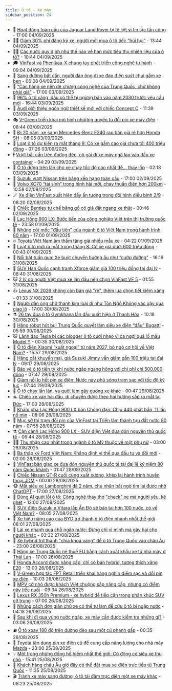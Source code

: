 ```yaml
---
title: Ô tô - Xe máy
sidebar_position: 24
---
```


<!-- dantri-o-to-xe-may:START -->
- 🤡 [Hoạt động toàn cầu của Jaguar Land Rover bị tê liệt vì tin tặc tấn công](https://dantri.com.vn/o-to-xe-may/hoat-dong-toan-cau-cua-jaguar-land-rover-bi-te-liet-vi-tin-tac-tan-cong-20250904223311695.htm) - 17:00 04/09/2025
- 🧑‍💻 [Giảm 30% phí đăng ký xe, người mới mua ô tô tiếc “hùi hụi”](https://dantri.com.vn/o-to-xe-may/giam-30-phi-dang-ky-xe-nguoi-moi-mua-o-to-tiec-hui-hui-20250904182336345.htm) - 13:44 04/09/2025
- 🧑‍💻 [Các nước quy định như thế nào về hạn mức tiêu thụ nhiên liệu của ô tô?](https://dantri.com.vn/o-to-xe-may/cac-nuoc-quy-dinh-nhu-the-nao-ve-han-muc-tieu-thu-nhien-lieu-cua-o-to-20250904132745743.htm) - 10:44 04/09/2025
- 🎓 [VinFast và Phenikaa-X chung tay phát triển công nghệ tự hành](https://dantri.com.vn/o-to-xe-may/vinfast-va-phenikaa-x-chung-tay-phat-trien-cong-nghe-tu-hanh-20250904155848094.htm) - 09:04 04/09/2025
- 🌊 [Sang đường bất cẩn, người đàn ông đi xe đạp điện suýt chui gầm xe ben](https://dantri.com.vn/o-to-xe-may/sang-duong-bat-can-nguoi-dan-ong-di-xe-dap-dien-suyt-chui-gam-xe-ben-20250904101304613.htm) - 06:08 04/09/2025
- 🥷 [&quot;Các hãng xe nên dè chừng công nghệ của Trung Quốc, chứ không phải giá&quot;](https://dantri.com.vn/o-to-xe-may/cac-hang-xe-nen-de-chung-cong-nghe-cua-trung-quoc-chu-khong-phai-gia-20250903230821951.htm) - 17:00 03/09/2025
- 🤩 [96% ô tô xăng, dầu có thể bị ngừng bán vào năm 2030 trước yêu cầu mới](https://dantri.com.vn/o-to-xe-may/96-o-to-xang-dau-co-the-bi-ngung-ban-vao-nam-2030-truoc-yeu-cau-moi-20250903233517392.htm) - 16:44 03/09/2025
- 🫶 [Audi giới thiệu ngôn ngữ thiết kế mới với chiếc Concept C](https://dantri.com.vn/o-to-xe-may/audi-gioi-thieu-ngon-ngu-thiet-ke-moi-voi-chiec-concept-c-20250903154036859.htm) - 11:39 03/09/2025
- 🎭 [V-Green triển khai mô hình nhượng quyền tủ đổi pin xe máy điện](https://dantri.com.vn/o-to-xe-may/v-green-trien-khai-mo-hinh-nhuong-quyen-tu-doi-pin-xe-may-dien-20250903153622218.htm) - 08:44 03/09/2025
- 🌁 [Đi 20 năm, xe sang Mercedes-Benz E240 rao bán giá rẻ hơn Honda SH](https://dantri.com.vn/o-to-xe-may/di-20-nam-xe-sang-mercedes-benz-e240-rao-ban-gia-re-hon-honda-sh-20250903150500062.htm) - 08:05 03/09/2025
- 🦩 [Loạt ô tô dự kiến ra mắt tháng 9: Có xe gầm cao giá chưa tới 400 triệu đồng](https://dantri.com.vn/o-to-xe-may/loat-o-to-du-kien-ra-mat-thang-9-co-xe-gam-cao-gia-chua-toi-400-trieu-dong-20250903115556797.htm) - 07:26 03/09/2025
- 🕴 [Vượt bất cẩn trên đường đèo, cô gái đi xe máy ngã lao vào đầu xe container](https://dantri.com.vn/o-to-xe-may/vuot-bat-can-tren-duong-deo-co-gai-di-xe-may-nga-lao-vao-dau-xe-container-20250903103011998.htm) - 04:29 03/09/2025
- 🎡 [Ô tô dừng trên làn cho xe chạy tốc độ cao nhất để... thay lốp](https://dantri.com.vn/o-to-xe-may/o-to-dung-tren-lan-cho-xe-chay-toc-do-cao-nhat-de-thay-lop-20250903084202426.htm) - 02:18 03/09/2025
- 📝 [Suzuki vượt Nissan trên bảng xếp hạng toàn cầu](https://dantri.com.vn/o-to-xe-may/suzuki-vuot-nissan-tren-bang-xep-hang-toan-cau-20250902223116279.htm) - 17:00 02/09/2025
- 🧐 [Volvo XC70 “tái sinh” trong hình hài mới, chạy thuần điện hơn 200km](https://dantri.com.vn/o-to-xe-may/volvo-xc70-tai-sinh-trong-hinh-hai-moi-chay-thuan-dien-hon-200km-20250902175824956.htm) - 10:58 02/09/2025
- 🪄 [Xe điện VinFast xuất hiện đầy ấn tượng trong đội hình diễu binh 2/9](https://dantri.com.vn/o-to-xe-may/xe-dien-vinfast-xuat-hien-day-an-tuong-trong-doi-hinh-dieu-binh-29-20250902140847543.htm) - 08:20 02/09/2025
- 🧰 [Chiếc Bentley tự chế bằng gỗ có giá đắt ngang xe thật](https://dantri.com.vn/o-to-xe-may/chiec-bentley-tu-che-bang-go-co-gia-dat-ngang-xe-that-20250902000456876.htm) - 00:46 02/09/2025
- 🚀 [Lạc Hồng 900 LX: Bước tiến của công nghiệp Việt trên thị trường quốc tế](https://dantri.com.vn/o-to-xe-may/lac-hong-900-lx-buoc-tien-cua-cong-nghiep-viet-tren-thi-truong-quoc-te-20250902054321556.htm) - 23:58 01/09/2025
- 💪 [Những cột mốc &quot;đầu tiên&quot; của ngành ô tô Việt Nam trong hành trình 80 năm](https://dantri.com.vn/o-to-xe-may/nhung-cot-moc-dau-tien-cua-nganh-o-to-viet-nam-trong-hanh-trinh-80-nam-20250828161630169.htm) - 17:00 01/09/2025
- 🔥 [Toyota Việt Nam âm thầm tăng giá nhiều mẫu xe](https://dantri.com.vn/o-to-xe-may/toyota-viet-nam-am-tham-tang-gia-nhieu-mau-xe-20250826135148548.htm) - 04:22 01/09/2025
- 🐲 [Loạt ô tô mới ra mắt trong tháng 8: Có xe giá dưới 600 triệu đồng](https://dantri.com.vn/o-to-xe-may/loat-o-to-moi-ra-mat-trong-thang-8-co-xe-gia-duoi-600-trieu-dong-20250831233151492.htm) - 00:43 01/09/2025
- 🌋 [Nổi bật tuần qua: Xe buýt chuyển hướng ẩu như “cướp đường”](https://dantri.com.vn/o-to-xe-may/noi-bat-tuan-qua-xe-buyt-chuyen-huong-au-nhu-cuop-duong-20250831230815224.htm) - 16:19 31/08/2025
- 🤩 [SUV Hàn Quốc cạnh tranh Xforce giảm giá 100 triệu đồng tại đại lý](https://dantri.com.vn/o-to-xe-may/suv-han-quoc-canh-tranh-xforce-giam-gia-100-trieu-dong-tai-dai-ly-20250830133650791.htm) - 08:40 31/08/2025
- 😺 [2 lý do người Việt mua xe lần đầu nên chọn VinFast VF 5](https://dantri.com.vn/o-to-xe-may/2-ly-do-nguoi-viet-mua-xe-lan-dau-nen-chon-vinfast-vf-5-20250831085459302.htm) - 01:55 31/08/2025
- 👍 [Lexus NX 2026 không còn bản giá &quot;rẻ&quot;, thêm lựa chọn tiết kiệm xăng](https://dantri.com.vn/o-to-xe-may/lexus-nx-2026-khong-con-ban-gia-re-them-lua-chon-tiet-kiem-xang-20250830235802153.htm) - 01:33 31/08/2025
- 🎃 [Người đàn ông chở thanh kim loại đi như Tôn Ngộ Không vác gậy qua giao lộ](https://dantri.com.vn/o-to-xe-may/nguoi-dan-ong-cho-thanh-kim-loai-di-nhu-ton-ngo-khong-vac-gay-qua-giao-lo-20250830175532548.htm) - 17:00 30/08/2025
- ⚗️ [26 tay đua ô tô Gymkhana lần đầu xuất hiện ở Thanh Hóa](https://dantri.com.vn/o-to-xe-may/26-tay-dua-o-to-gymkhana-lan-dau-xuat-hien-o-thanh-hoa-20250830122135153.htm) - 10:18 30/08/2025
- 🦄 [Hãng robot hút bụi Trung Quốc quyết làm siêu xe điện “đấu” Bugatti](https://dantri.com.vn/o-to-xe-may/hang-robot-hut-bui-trung-quoc-quyet-lam-sieu-xe-dien-dau-bugatti-20250830120049478.htm) - 05:59 30/08/2025
- 😺 [Lãnh đạo Tesla bị các blogger ô tô cười nhạo vì ca ngợi quá lố mẫu Model Y](https://dantri.com.vn/o-to-xe-may/lanh-dao-tesla-bi-cac-blogger-o-to-cuoi-nhao-vi-ca-ngoi-qua-lo-mau-model-y-20250830001236316.htm) - 00:35 30/08/2025
- 💼 [Ô tô điện Xiaomi “xuất ngoại” từ năm 2027, bỏ ngỏ cơ hội về Việt Nam?](https://dantri.com.vn/o-to-xe-may/o-to-dien-xiaomi-xuat-ngoai-tu-nam-2027-bo-ngo-co-hoi-ve-viet-nam-20250829225653051.htm) - 15:57 29/08/2025
- 💃 [Hãng cắt khuyến mại, giá Suzuki Jimny vẫn giảm gần 100 triệu tại đại lý](https://dantri.com.vn/o-to-xe-may/hang-cat-khuyen-mai-gia-suzuki-jimny-van-giam-gan-100-trieu-tai-dai-ly-20250829123444892.htm) - 09:17 29/08/2025
- 🚀 [Bảo vệ ô tô tiền tỷ khi nước ngập ngang hông với chi phí chỉ 500.000 đồng](https://dantri.com.vn/o-to-xe-may/bao-ve-o-to-tien-ty-khi-nuoc-ngap-ngang-hong-voi-chi-phi-chi-500000-dong-20250829105151401.htm) - 07:47 29/08/2025
- 🤩 [Giảm nỗi lo hết pin xe điện: Nước này phủ sóng trạm sạc với tốc độ kỷ lục](https://dantri.com.vn/o-to-xe-may/giam-noi-lo-het-pin-xe-dien-nuoc-nay-phu-song-tram-sac-voi-toc-do-ky-luc-20250829093913687.htm) - 07:44 29/08/2025
- 💪 [Ô tô chạy lấn làn, va quệt làm gãy gương xe khác](https://dantri.com.vn/o-to-xe-may/o-to-chay-lan-lan-va-quet-lam-gay-guong-xe-khac-20250828112905436.htm) - 00:47 29/08/2025
- 🏊 [Chiếc xe van hai đầu, di chuyển được theo hai hướng sắp ra mắt tại Đức](https://dantri.com.vn/o-to-xe-may/chiec-xe-van-hai-dau-di-chuyen-duoc-theo-hai-huong-sap-ra-mat-tai-duc-20250828093739300.htm) - 17:00 28/08/2025
- 💄 [Khám phá Lạc Hồng 900 LX bản Chống đạn: Chịu 440 phát bắn, 11 lần nổ mìn](https://dantri.com.vn/o-to-xe-may/kham-pha-lac-hong-900-lx-ban-chong-dan-chiu-440-phat-ban-11-lan-no-min-20250828121341539.htm) - 08:06 28/08/2025
- 👺 [Mục sở thị trạm đổi pin của VinFast tại Triển lãm thành tựu đất nước 80 năm](https://dantri.com.vn/o-to-xe-may/muc-so-thi-tram-doi-pin-cua-vinfast-tai-trien-lam-thanh-tuu-dat-nuoc-80-nam-20250828144202033.htm) - 07:55 28/08/2025
- ⚗️ [Cận cảnh Lạc Hồng 900 LX - SUV điện Việt đưa đón nguyên thủ quốc tế](https://dantri.com.vn/o-to-xe-may/can-canh-lac-hong-900-lx-suv-dien-viet-dua-don-nguyen-thu-quoc-te-20250828021648407.htm) - 06:44 28/08/2025
- 🧑‍🏫 [Thu nhập cao nhất trong ngành ô tô Mỹ thuộc về một phụ nữ](https://dantri.com.vn/o-to-xe-may/thu-nhap-cao-nhat-trong-nganh-o-to-my-thuoc-ve-mot-phu-nu-20250827230538070.htm) - 03:00 28/08/2025
- 🦒 [Ba thập kỷ Ford Việt Nam: Khẳng định vị thế qua đầu tư và đổi mới](https://dantri.com.vn/o-to-xe-may/ba-thap-ky-ford-viet-nam-khang-dinh-vi-the-qua-dau-tu-va-doi-moi-20250827224239242.htm) - 02:00 28/08/2025
- 🐘 [VinFast bàn giao xe đưa đón nguyên thủ quốc tế tại đại lễ kỷ niệm 80 năm Quốc khánh](https://dantri.com.vn/o-to-xe-may/vinfast-ban-giao-xe-dua-don-nguyen-thu-quoc-te-tai-dai-le-ky-niem-80-nam-quoc-khanh-20250828083926011.htm) - 01:47 28/08/2025
- 🧠 [Chiếc Nissan GT-R cuối cùng xuất xưởng, khép lại hành trình huyền thoại JDM](https://dantri.com.vn/o-to-xe-may/chiec-nissan-gt-r-cuoi-cung-xuat-xuong-khep-lai-hanh-trinh-huyen-thoai-jdm-20250827195622091.htm) - 00:00 28/08/2025
- 🐵 [Mất siêu xe Lamborghini đã 2 năm, chủ nhân bất ngờ tìm lại được nhờ ChatGPT](https://dantri.com.vn/o-to-xe-may/mat-sieu-xe-lamborghini-da-2-nam-chu-nhan-bat-ngo-tim-lai-duoc-nho-chatgpt-20250827220249152.htm) - 17:00 27/08/2025
- 🤭 [Dùng AI quét lỗi ô tô: Công nghệ thay thợ &quot;check&quot; xe mà người yêu, kẻ ghét](https://dantri.com.vn/o-to-xe-may/dung-ai-quet-loi-o-to-cong-nghe-thay-tho-check-xe-ma-nguoi-yeu-ke-ghet-20250826083633110.htm) - 12:00 27/08/2025
- 🤠 [SUV điện Suzuki e Vitara lắp Ấn Độ sẽ bán tại hơn 100 nước, có về Việt Nam?](https://dantri.com.vn/o-to-xe-may/suv-dien-suzuki-e-vitara-lap-an-do-se-ban-tai-hon-100-nuoc-co-ve-viet-nam-20250827110658532.htm) - 08:05 27/08/2025
- 🫶 [Xe hiệu năng cao của BYD trở thành ô tô điện nhanh nhất thế giới](https://dantri.com.vn/o-to-xe-may/xe-hieu-nang-cao-cua-byd-tro-thanh-o-to-dien-nhanh-nhat-the-gioi-20250827095743203.htm) - 08:01 27/08/2025
- 🚀 [Lái xe nhanh qua chỗ ngập nước: Đừng chỉ vì mình mà gây hại cho người khác](https://dantri.com.vn/o-to-xe-may/lai-xe-nhanh-qua-cho-ngap-nuoc-dung-chi-vi-minh-ma-gay-hai-cho-nguoi-khac-20250826174404193.htm) - 03:32 27/08/2025
- 🎊 [Xe hybrid trở thành &quot;chìa khoá vàng&quot; để ô tô Trung Quốc vào châu Âu](https://dantri.com.vn/o-to-xe-may/xe-hybrid-tro-thanh-chia-khoa-vang-de-o-to-trung-quoc-vao-chau-au-20250826225437143.htm) - 23:00 26/08/2025
- 🦄 [Hãng xe Trung Quốc né thuế EU bằng cách xuất khẩu xe từ nhà máy ở Thái Lan](https://dantri.com.vn/o-to-xe-may/hang-xe-trung-quoc-ne-thue-eu-bang-cach-xuat-khau-xe-tu-nha-may-o-thai-lan-20250826220220049.htm) - 17:00 26/08/2025
- 🥷 [Honda Accord được nâng cấp, chỉ có bản hybrid, tương thích xăng E20](https://dantri.com.vn/o-to-xe-may/honda-accord-duoc-nang-cap-chi-co-ban-hybrid-tuong-thich-xang-e20-20250826154542326.htm) - 13:00 26/08/2025
- 🦏 [V-Green hợp tác FPT Retail triển khai hàng nghìn điểm sạc và đổi pin xe điện](https://dantri.com.vn/o-to-xe-may/v-green-hop-tac-fpt-retail-trien-khai-hang-nghin-diem-sac-va-doi-pin-xe-dien-20250826165755755.htm) - 10:03 26/08/2025
- 🤗 [MPV cỡ nhỏ được khách Việt chuộng sắp nâng cấp, nhưng có điểm gây tiếc nuối](https://dantri.com.vn/o-to-xe-may/mpv-co-nho-duoc-khach-viet-chuong-sap-nang-cap-nhung-co-diem-gay-tiec-nuoi-20250825133624559.htm) - 09:34 26/08/2025
- 🐲 [Lexus RX 350h Premium - xe hybrid dễ tiếp cận trong phân khúc SUV cỡ trung](https://dantri.com.vn/o-to-xe-may/lexus-rx-350h-premium-xe-hybrid-de-tiep-can-trong-phan-khuc-suv-co-trung-20250826110140481.htm) - 07:00 26/08/2025
- 🤭 [Những cách đơn giản chủ xe có thể tự làm để cứu ô tô bị ngập nước](https://dantri.com.vn/o-to-xe-may/nhung-cach-don-gian-chu-xe-co-the-tu-lam-de-cuu-o-to-bi-ngap-nuoc-20250826102802966.htm) - 04:18 26/08/2025
- 🐻 [Sau khi đi qua vùng nước ngập, xe máy cần được kiểm tra những gì?](https://dantri.com.vn/o-to-xe-may/sau-khi-di-qua-vung-nuoc-ngap-xe-may-can-duoc-kiem-tra-nhung-gi-20250826095305693.htm) - 03:06 26/08/2025
- ⛽️ [Ô tô xoay 180 độ trên đường đèo sau một cú phanh gấp](https://dantri.com.vn/o-to-xe-may/o-to-xoay-180-do-tren-duong-deo-sau-mot-cu-phanh-gap-20250825231830964.htm) - 00:35 26/08/2025
- 🫣 [Toyota tận dụng pin xe điện cũ để cung cấp năng lượng cho nhà máy Mazda](https://dantri.com.vn/o-to-xe-may/toyota-tan-dung-pin-xe-dien-cu-de-cung-cap-nang-luong-cho-nha-may-mazda-20250822232040372.htm) - 23:00 25/08/2025
- 💡 [Một trong những đồng hồ hiếm nhất thế giới: Có động cơ siêu xe thu nhỏ](https://dantri.com.vn/o-to-xe-may/mot-trong-nhung-dong-ho-hiem-nhat-the-gioi-co-dong-co-sieu-xe-thu-nho-20250825151359047.htm) - 15:41 25/08/2025
- 💪 [Khách hàng châu Âu giờ đây có thể đặt mua xe điện trực tiếp từ Trung Quốc](https://dantri.com.vn/o-to-xe-may/khach-hang-chau-au-gio-day-co-the-dat-mua-xe-dien-truc-tiep-tu-trung-quoc-20250825132340753.htm) - 11:35 25/08/2025
- 🎬 [Tránh xe máy sang đường, ô tô tải đâm trực diện một xe máy khác](https://dantri.com.vn/o-to-xe-may/tranh-xe-may-sang-duong-o-to-tai-dam-truc-dien-mot-xe-may-khac-20250825114557242.htm) - 08:23 25/08/2025<!-- dantri-o-to-xe-may:END -->
